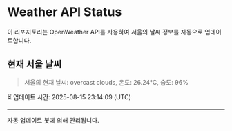 
# Weather API Status

이 리포지토리는 OpenWeather API를 사용하여 서울의 날씨 정보를 자동으로 업데이트합니다.

## 현재 서울 날씨
> 서울의 현재 날씨: overcast clouds, 온도: 26.24°C, 습도: 96%

⏳ 업데이트 시간: 2025-08-15 23:14:09 (UTC)

---
자동 업데이트 봇에 의해 관리됩니다.
